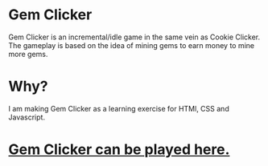 # Gem Clicker
Gem Clicker is an incremental/idle game in the same vein as Cookie Clicker. The gameplay is based on the idea of mining gems to earn money to mine more gems.

# Why?
I am making Gem Clicker as a learning exercise for HTMl, CSS and Javascript.

# [Gem Clicker can be played here.](google.com)
